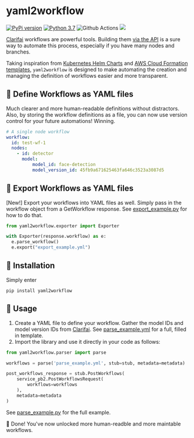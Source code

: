 # yaml2workflow

[![PyPi version](https://img.shields.io/pypi/v/yaml2workflow.svg)](https://pypi.python.org/pypi/yaml2workflow/) [![Python 3.7](https://img.shields.io/badge/python-3.7+-blue.svg)](https://www.python.org/downloads/release/python-370/) ![Github Actions](https://github.com/isaac-chung/yaml2workflow/actions/workflows/run_tests.yml/badge.svg) [![](https://img.shields.io/github/license/isaac-chung/yaml2workflow.svg)](https://github.com/isaac-chung/yaml2workflow/blob/master/LICENSE)

[Clarifai](https://www.clarifai.com/) workflows are powerful tools. Building them [via the API](https://docs.clarifai.com/api-guide/workflows/input_nodes) is a sure way to automate this process, especially if you have many nodes and branches.

Taking inspiration from [Kubernetes Helm Charts](https://helm.sh/docs/topics/charts/) and [AWS Cloud Formation templates](https://docs.aws.amazon.com/AWSCloudFormation/latest/UserGuide/template-formats.html), `yaml2workflow` is designed to make automating the creation and managing the definition of workflows easier and more transparent.

## 🙌 Define Workflows as YAML files
Much clearer and more human-readable definitions without distractors. Also, by storing the workflow definitions as a file, you can now use version control for your future automations! Winning.
```yaml
# A single node workflow
workflow:
  id: test-wf-1
  nodes:
    - id: detector
      model:
          model_id: face-detection
          model_version_id: 45fb9a671625463fa646c3523a3087d5
```

## 🙌 Export Workflows as YAML files
\[New!\] Export your workflows into YAML files as well. Simply pass in the workflow object from a GetWorkflow response. See [export_example.py](examples/export_example.py) for how to do that.
```python
from yaml2workflow.exporter import Exporter

with Exporter(response.workflow) as e:
  e.parse_workflow()
  e.export("export_example.yml")
```

## 🚀 Installation
Simply enter
```
pip install yaml2workflow
```

## 💪 Usage
1. Create a YAML file to define your workflow. Gather the model IDs and model version IDs from [Clarifai](https://clarifai.com/explore). See [parse_example.yml](examples/parse_example.yml) for a full, filled in template.
2. Import the library and use it directly in your code as follows:
```python
from yaml2workflow.parser import parse

workflows = parse('parse_example.yml', stub=stub, metadata=metadata)

post_workflows_response = stub.PostWorkflows(
    service_pb2.PostWorkflowsRequest(
        workflows=workflows
    ),
    metadata=metadata
)
```
See [parse_example.py](examples/parse_example.py) for the full example.

🎉 Done! You've now unlocked more human-readble and more maintable workflows.
